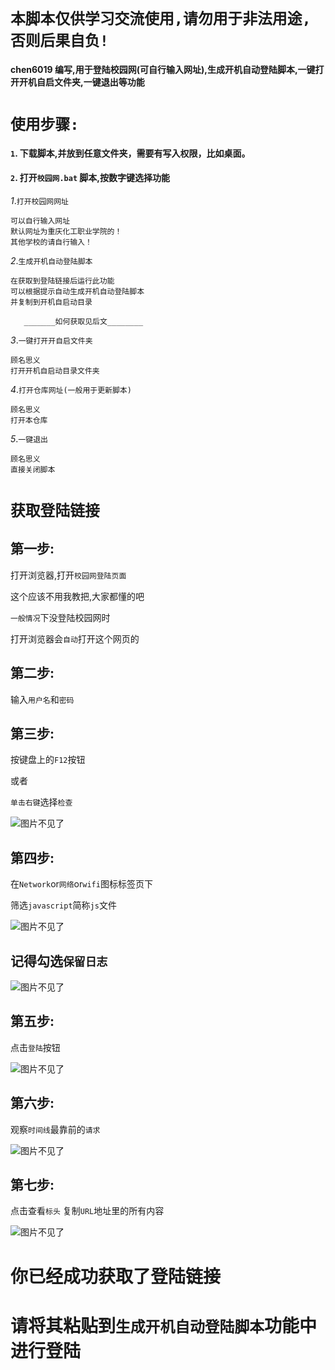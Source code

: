 # `本脚本仅供学习交流使用,请勿用于非法用途,否则后果自负!`

#### chen6019 编写,用于登陆校园网(可自行输入网址),生成开机自动登陆脚本,一键打开开机自启文件夹,一键退出等功能

# **`使用步骤:`**

#### `1`. 下载脚本,并放到任意文件夹，需要有写入权限，比如桌面。

#### `2`. 打开`校园网.bat` 脚本,按数字键选择功能

_1_.`打开校园网网址`

    可以自行输入网址
    默认网址为重庆化工职业学院的！
    其他学校的请自行输入！

_2_.`生成开机自动登陆脚本`

    在获取到登陆链接后运行此功能
    可以根据提示自动生成开机自动登陆脚本
    并复制到开机自启动目录
    
       _______如何获取见后文________

_3_.`一键打开开自启文件夹`

    顾名思义
    打开开机自启动目录文件夹

_4_.`打开仓库网址(一般用于更新脚本)`

    顾名思义
    打开本仓库

_5_.`一键退出`

    顾名思义
    直接关闭脚本

# **`获取登陆链接`**

## 第一步:

打开浏览器,打开`校园网登陆页面`

这个应该不用我教把,大家都懂的吧

`一般情况`下没登陆校园网时

打开浏览器会`自动`打开这个网页的

## 第二步:

输入`用户名`和`密码`

## 第三步:

按键盘上的`F12`按钮

或者

`单击右键`选择`检查`

![图片不见了](img/jc.png)

## 第四步:

在`Network`or`网络`or`wifi`图标标签页下

筛选`javascript`简称`js`文件

![图片不见了](img/wl.png)

## 记得勾选`保留日志`

![图片不见了](img/blrz.png)

## 第五步:

点击`登陆`按钮

![图片不见了](img/dl.png)

## 第六步:

观察`时间线`最靠前的`请求`

![图片不见了](img/sjx.png)

## 第七步:

点击查看`标头`
复制`URL`地址里的所有内容

![图片不见了](img/url.png)

# 你已经成功获取了登陆链接

# 请将其粘贴到`生成开机自动登陆脚本`功能中进行登陆

